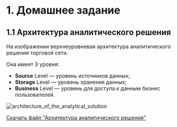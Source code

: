 # 1. Домашнее задание
## 1.1 Архитектура аналитического решения
На изображении верхнеуровневая архитектура аналитического решения торговой сети.

Она имеет 3 уровня:
- **Source** Level — уровень источников данных;
- **Storage** Level — уровень хранения данных;
- **Business** Level — уровень для доступа к данным бизнес пользователей.

![architecture_of_the_analytical_solution](https://github.com/user-attachments/assets/0b436e04-9ee5-4a42-a4dc-639ec708a544)

[Скачать файл "Архитектура аналитического решения"](DE-101/Module1/data)
